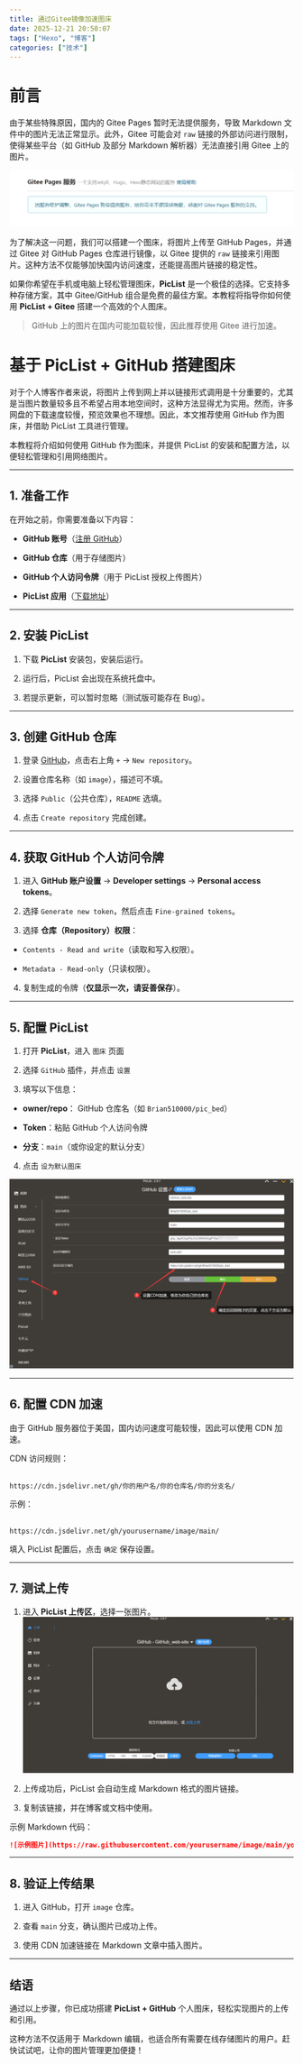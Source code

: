 ```yaml
---
title: 通过Gitee镜像加速图床
date: 2025-12-21 20:50:07
tags: ["Hexo", "博客"]
categories: ["技术"]
---
```


# 前言

由于某些特殊原因，国内的 Gitee Pages 暂时无法提供服务，导致 Markdown 文件中的图片无法正常显示。此外，Gitee 可能会对 `raw` 链接的外部访问进行限制，使得某些平台（如 GitHub 及部分 Markdown 解析器）无法直接引用 Gitee 上的图片。

![](https://raw.githubusercontent.com/Brian510000/pic_bed/main/web-site/image.png)

为了解决这一问题，我们可以搭建一个图床，将图片上传至 GitHub Pages，并通过 Gitee 对 GitHub Pages 仓库进行镜像，以 Gitee 提供的 `raw` 链接来引用图片。这种方法不仅能够加快国内访问速度，还能提高图片链接的稳定性。

如果你希望在手机或电脑上轻松管理图床，**PicList** 是一个极佳的选择。它支持多种存储方案，其中 Gitee/GitHub 组合是免费的最佳方案。本教程将指导你如何使用 **PicList + Gitee** 搭建一个高效的个人图床。

> GitHub 上的图片在国内可能加载较慢，因此推荐使用 Gitee 进行加速。

# 基于 PicList + GitHub 搭建图床

对于个人博客作者来说，将图片上传到网上并以链接形式调用是十分重要的，尤其是当图片数量较多且不希望占用本地空间时，这种方法显得尤为实用。然而，许多网盘的下载速度较慢，预览效果也不理想。因此，本文推荐使用 GitHub 作为图床，并借助 PicList 工具进行管理。

本教程将介绍如何使用 GitHub 作为图床，并提供 PicList 的安装和配置方法，以便轻松管理和引用网络图片。

---

## 1. 准备工作

在开始之前，你需要准备以下内容：

- **GitHub 账号**（[注册 GitHub](https://github.com/)）

- **GitHub 仓库**（用于存储图片）

- **GitHub 个人访问令牌**（用于 PicList 授权上传图片）

- **PicList 应用**（[下载地址](https://piclist.cn/app#%E4%B8%8B%E8%BD%BD%E5%AE%89%E8%A3%85)）

---

## 2. 安装 PicList

1. 下载 **PicList** 安装包，安装后运行。

2. 运行后，PicList 会出现在系统托盘中。

3. 若提示更新，可以暂时忽略（测试版可能存在 Bug）。

---

## 3. 创建 GitHub 仓库

1. 登录 [GitHub](https://github.com/)，点击右上角 `+` → `New repository`。

2. 设置仓库名称（如 `image`），描述可不填。

3. 选择 `Public`（公共仓库），`README` 选填。

4. 点击 `Create repository` 完成创建。

---

## 4. 获取 GitHub 个人访问令牌

1. 进入 **GitHub 账户设置** → **Developer settings** → **Personal access tokens**。

2. 选择 `Generate new token`，然后点击 `Fine-grained tokens`。

3. 选择 **仓库（Repository）权限**：

- `Contents - Read and write`（读取和写入权限）。

- `Metadata - Read-only`（只读权限）。

4. 复制生成的令牌（**仅显示一次，请妥善保存**）。

---

## 5. 配置 PicList

1. 打开 **PicList**，进入 `图床` 页面

2. 选择 `GitHub` 插件，并点击 `设置`

3. 填写以下信息：

- **owner/repo**： GitHub 仓库名（如 `Brian510000/pic_bed`）

- **Token**：粘贴 GitHub 个人访问令牌

- **分支**：`main`（或你设定的默认分支）

4. 点击 `设为默认图床`

![](https://raw.githubusercontent.com/Brian510000/pic_bed/main/web-site/20250221233542832.png)

---

## 6. 配置 CDN 加速

由于 GitHub 服务器位于美国，国内访问速度可能较慢，因此可以使用 CDN 加速。

CDN 访问规则：

```

https://cdn.jsdelivr.net/gh/你的用户名/你的仓库名/你的分支名/

```

示例：

```

https://cdn.jsdelivr.net/gh/yourusername/image/main/

```

填入 PicList 配置后，点击 `确定` 保存设置。

---

## 7. 测试上传

1. 进入 **PicList 上传区**，选择一张图片。
   ![](https://raw.githubusercontent.com/Brian510000/pic_bed/main/web-site/20250221234136757.png)
2. 上传成功后，PicList 会自动生成 Markdown 格式的图片链接。

3. 复制该链接，并在博客或文档中使用。

示例 Markdown 代码：

```markdown
![示例图片](https://raw.githubusercontent.com/yourusername/image/main/your-image.png)
```

---

## 8. 验证上传结果

1. 进入 GitHub，打开 `image` 仓库。

2. 查看 `main` 分支，确认图片已成功上传。

3. 使用 CDN 加速链接在 Markdown 文章中插入图片。

---

## 结语

通过以上步骤，你已成功搭建 **PicList + GitHub** 个人图床，轻松实现图片的上传和引用。

这种方法不仅适用于 Markdown 编辑，也适合所有需要在线存储图片的用户。赶快试试吧，让你的图片管理更加便捷！
